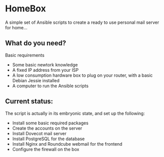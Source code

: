 
HomeBox
=======

A simple set of Ansible scripts to create a ready to use personal mail server for home...

What do you need?
-----------------

Basic requirements

- Some basic newtork knowledge
- A fixed IP address from your ISP
- A low consumption hardware box to plug on your router, with a basic Debian Jessie installed
- A computer to run the Ansible scripts


Current status:
---------------

The script is actually in its embryonic state, and set up the following:

- Install some basic required packages
- Create the accounts on the server
- Install Dovecot mail server
- Install PostgreSQL for the database
- Install Nginx and Roundcube webmail for the frontend
- Configure the firewall on the box
